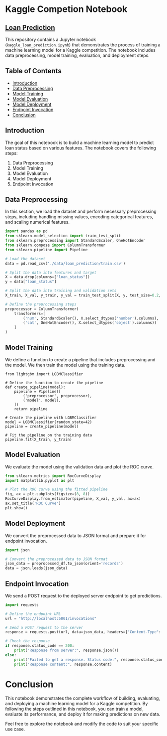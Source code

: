 # Kaggle Competion Notebook
## [Loan Prediction](https://www.kaggle.com/competitions/playground-series-s4e10)

This repository contains a Jupyter notebook (`kaggle_loan_prediction.ipynb`) that demonstrates the process of training a machine learning model for a Kaggle competition. The notebook includes data preprocessing, model training, evaluation, and deployment steps.

## Table of Contents

- [Introduction](#introduction)
- [Data Preprocessing](#data-preprocessing)
- [Model Training](#model-training)
- [Model Evaluation](#model-evaluation)
- [Model Deployment](#model-deployment)
- [Endpoint Invocation](#endpoint-invocation)
- [Conclusion](#conclusion)

## Introduction

The goal of this notebook is to build a machine learning model to predict loan status based on various features. The notebook covers the following steps:
1. Data Preprocessing
2. Model Training
3. Model Evaluation
4. Model Deployment
5. Endpoint Invocation

## Data Preprocessing

In this section, we load the dataset and perform necessary preprocessing steps, including handling missing values, encoding categorical features, and scaling numerical features.

```python
import pandas as pd
from sklearn.model_selection import train_test_split
from sklearn.preprocessing import StandardScaler, OneHotEncoder
from sklearn.compose import ColumnTransformer
from sklearn.pipeline import Pipeline

# Load the dataset
data = pd.read_csv('./data/loan_prediction/train.csv')

# Split the data into features and target
X = data.drop(columns=["loan_status"])
y = data["loan_status"]

# Split the data into training and validation sets
X_train, X_val, y_train, y_val = train_test_split(X, y, test_size=0.2, random_state=42)

# Define the preprocessing steps
preprocessor = ColumnTransformer(
    transformers=[
        ('num', StandardScaler(), X.select_dtypes('number').columns),
        ('cat', OneHotEncoder(), X.select_dtypes('object').columns))
    ]
)
```

## Model Training
We define a function to create a pipeline that includes preprocessing and the model. We then train the model using the training data.

```
from lightgbm import LGBMClassifier

# Define the function to create the pipeline
def create_pipeline(model):
    pipeline = Pipeline([
        ('preprocessor', preprocessor),
        ('model', model),
    ])
    return pipeline

# Create the pipeline with LGBMClassifier
model = LGBMClassifier(random_state=42)
pipeline = create_pipeline(model)

# Fit the pipeline on the training data
pipeline.fit(X_train, y_train)
```

## Model Evaluation

We evaluate the model using the validation data and plot the ROC curve.

```python
from sklearn.metrics import RocCurveDisplay
import matplotlib.pyplot as plt

# Plot the ROC curve using the fitted pipeline
fig, ax = plt.subplots(figsize=(8, 8))
RocCurveDisplay.from_estimator(pipeline, X_val, y_val, ax=ax)
ax.set_title('ROC Curve')
plt.show()
```

## Model Deployment

We convert the preprocessed data to JSON format and prepare it for endpoint invocation.

```python
import json

# Convert the preprocessed data to JSON format
json_data = preprocessed_df.to_json(orient='records')
data = json.loads(json_data)
```

## Endpoint Invocation

We send a POST request to the deployed server endpoint to get predictions.

```python
import requests

# Define the endpoint URL
url = "http://localhost:5001/invocations"

# Send a POST request to the server
response = requests.post(url, data=json_data, headers={"Content-Type": "application/json"})

# Check the response
if response.status_code == 200:
    print("Response from server:", response.json())
else:
    print("Failed to get a response. Status code:", response.status_code)
    print("Response content:", response.content)
```

# Conclusion

This notebook demonstrates the complete workflow of building, evaluating, and deploying a machine learning model for a Kaggle competition. By following the steps outlined in this notebook, you can train a model, evaluate its performance, and deploy it for making predictions on new data.

Feel free to explore the notebook and modify the code to suit your specific use case.